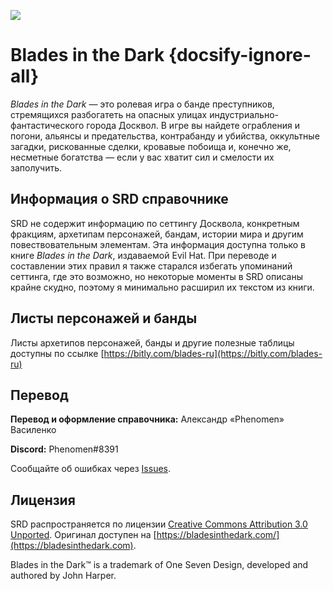 ![](https://www.evilhat.com/home/wp-content/uploads/2016/09/EHP_Blades_Pageheader.jpg)

# Blades in the Dark {docsify-ignore-all}

_Blades in the Dark_ — это ролевая игра о банде преступников, стремящихся разбогатеть на опасных улицах индустриально-фантастического города Досквол. В игре вы найдете ограбления и погони, альянсы и предательства, контрабанду и убийства, оккультные загадки, рискованные сделки, кровавые побоища и, конечно же, несметные богатства — если у вас хватит сил и смелости их заполучить.

## Информация о SRD справочнике

SRD не содержит информацию по сеттингу Досквола, конкретным фракциям, архетипам персонажей, бандам, истории мира и другим повествовательным элементам. Эта информация доступна только в книге _Blades in the Dark_, издаваемой Evil Hat. При переводе и составлении этих правил я также старался избегать упоминаний сеттинга, где это возможно, но некоторые моменты в SRD описаны крайне скудно, поэтому я минимально расширил их текстом из книги.

## Листы персонажей и банды

Листы архетипов персонажей, банды и другие полезные таблицы доступны по ссылке [https://bitly.com/blades-ru](https://bitly.com/blades-ru)

## Перевод

**Перевод и оформление справочника:** Александр «Phenomen» Василенко

**Discord:** Phenomen#8391

Сообщайте об ошибках через [Issues](https://github.com/Phenomen/bladesinthedark/issues/new/choose).

## Лицензия

SRD распространяется по лицензии [Creative Commons Attribution 3.0 Unported](http://creativecommons.org/licenses/by/3.0/).
Оригинал доступен на [https://bladesinthedark.com/](https://bladesinthedark.com).

Blades in the Dark™ is a trademark of One Seven Design, developed and authored by John Harper.
